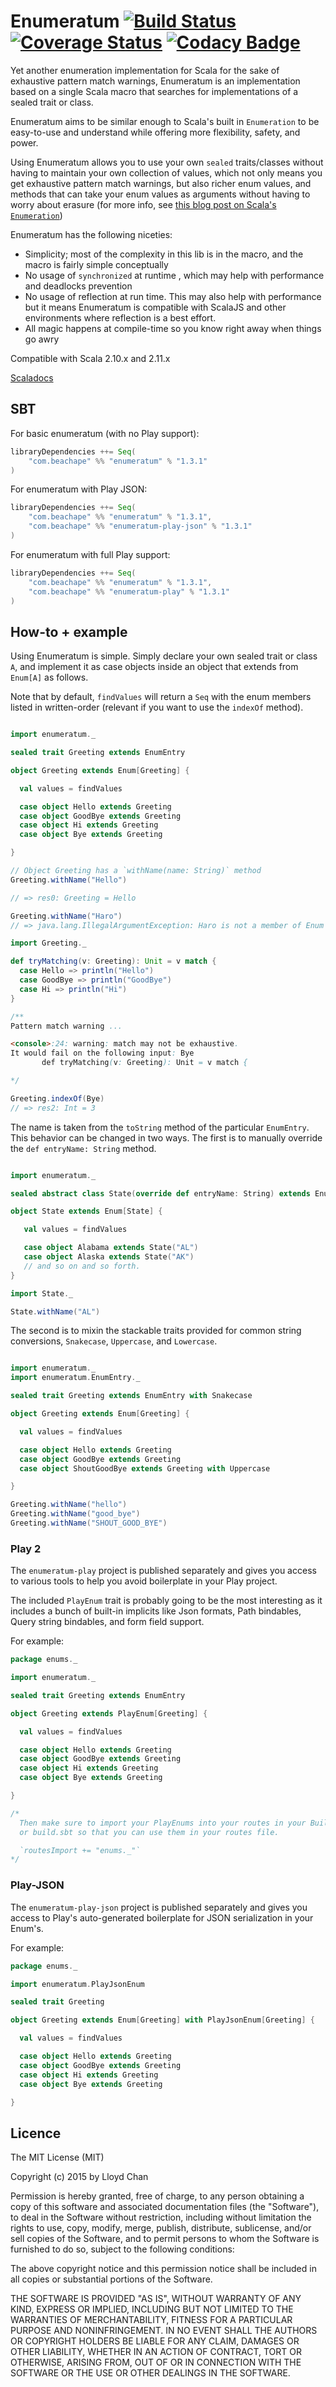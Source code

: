 # Enumeratum [![Build Status](https://travis-ci.org/lloydmeta/enumeratum.svg?branch=master)](https://travis-ci.org/lloydmeta/enumeratum) [![Coverage Status](https://coveralls.io/repos/lloydmeta/enumeratum/badge.svg?branch=master)](https://coveralls.io/r/lloydmeta/enumeratum?branch=master) [![Codacy Badge](https://www.codacy.com/project/badge/a71a20d8678f4ed3a5b74b0659c1bc4c)](https://www.codacy.com/public/lloydmeta/enumeratum)

Yet another enumeration implementation for Scala for the sake of exhaustive pattern match warnings, Enumeratum is
an implementation based on a single Scala macro that searches for implementations of a sealed trait or class.

Enumeratum aims to be similar enough to Scala's built in `Enumeration` to be easy-to-use and understand while offering
more flexibility, safety, and power.

Using Enumeratum allows you to use your own `sealed` traits/classes without having to maintain your own collection of
values, which not only means you get exhaustive pattern match warnings, but also richer enum values, and methods that
can take your enum values as arguments without having to worry about erasure (for more info, see [this blog post on Scala's
`Enumeration`](http://underscore.io/blog/posts/2014/09/03/enumerations.html))


Enumeratum has the following niceties:

- Simplicity; most of the complexity in this lib is in the macro, and the macro is fairly simple conceptually
- No usage of `synchronized` at runtime , which may help with performance and deadlocks prevention
- No usage of reflection at run time. This may also help with performance but it means Enumeratum is compatible with ScalaJS and other
  environments where reflection is a best effort.
- All magic happens at compile-time so you know right away when things go awry


Compatible with Scala 2.10.x and 2.11.x

[Scaladocs](https://beachape.com/enumeratum/latest/api)

## SBT

For basic enumeratum (with no Play support):
```scala
libraryDependencies ++= Seq(
    "com.beachape" %% "enumeratum" % "1.3.1"
)
```

For enumeratum with Play JSON:
```scala
libraryDependencies ++= Seq(
    "com.beachape" %% "enumeratum" % "1.3.1",
    "com.beachape" %% "enumeratum-play-json" % "1.3.1"
)
```

For enumeratum with full Play support:
```scala
libraryDependencies ++= Seq(
    "com.beachape" %% "enumeratum" % "1.3.1",
    "com.beachape" %% "enumeratum-play" % "1.3.1"
)
```

## How-to + example

Using Enumeratum is simple. Simply declare your own sealed trait or class `A`, and implement it as case objects inside
an object that extends from `Enum[A]` as follows.

Note that by default, `findValues` will return a `Seq` with the enum members listed in written-order (relevant if you want to
use the `indexOf` method).

```scala

import enumeratum._

sealed trait Greeting extends EnumEntry

object Greeting extends Enum[Greeting] {

  val values = findValues

  case object Hello extends Greeting
  case object GoodBye extends Greeting
  case object Hi extends Greeting
  case object Bye extends Greeting

}

// Object Greeting has a `withName(name: String)` method
Greeting.withName("Hello")

// => res0: Greeting = Hello

Greeting.withName("Haro")
// => java.lang.IllegalArgumentException: Haro is not a member of Enum Greeting$@7d6b560b

import Greeting._

def tryMatching(v: Greeting): Unit = v match {
  case Hello => println("Hello")
  case GoodBye => println("GoodBye")
  case Hi => println("Hi")
}

/**
Pattern match warning ...

<console>:24: warning: match may not be exhaustive.
It would fail on the following input: Bye
       def tryMatching(v: Greeting): Unit = v match {

*/

Greeting.indexOf(Bye)
// => res2: Int = 3

```

The name is taken from the `toString` method of the particular
`EnumEntry`. This behavior can be changed in two ways. The first is
to manually override the `def entryName: String` method.

```scala

import enumeratum._

sealed abstract class State(override def entryName: String) extends EnumEntry

object State extends Enum[State] {

   val values = findValues

   case object Alabama extends State("AL")
   case object Alaska extends State("AK")
   // and so on and so forth.
}

import State._

State.withName("AL")

```

The second is to mixin the stackable traits provided for common string
conversions, `Snakecase`, `Uppercase`, and `Lowercase`.

```scala

import enumeratum._
import enumeratum.EnumEntry._

sealed trait Greeting extends EnumEntry with Snakecase

object Greeting extends Enum[Greeting] {

  val values = findValues

  case object Hello extends Greeting
  case object GoodBye extends Greeting
  case object ShoutGoodBye extends Greeting with Uppercase

}

Greeting.withName("hello")
Greeting.withName("good_bye")
Greeting.withName("SHOUT_GOOD_BYE")

```


### Play 2

The `enumeratum-play` project is published separately and gives you access to various tools
to help you avoid boilerplate in your Play project.

The included `PlayEnum` trait is probably going to be the most interesting as it includes a bunch
of built-in implicits like Json formats, Path bindables, Query string bindables,
and form field support.

For example:

```scala
package enums._

import enumeratum._

sealed trait Greeting extends EnumEntry

object Greeting extends PlayEnum[Greeting] {

  val values = findValues

  case object Hello extends Greeting
  case object GoodBye extends Greeting
  case object Hi extends Greeting
  case object Bye extends Greeting

}

/*
  Then make sure to import your PlayEnums into your routes in your Build.scala
  or build.sbt so that you can use them in your routes file.

  `routesImport += "enums._"`
*/
```
### Play-JSON

The `enumeratum-play-json` project is published separately and gives you access to Play's auto-generated boilerplate
for JSON serialization in your Enum's.

For example:

```scala
package enums._

import enumeratum.PlayJsonEnum

sealed trait Greeting

object Greeting extends Enum[Greeting] with PlayJsonEnum[Greeting] {

  val values = findValues

  case object Hello extends Greeting
  case object GoodBye extends Greeting
  case object Hi extends Greeting
  case object Bye extends Greeting

}
```
## Licence

The MIT License (MIT)

Copyright (c) 2015 by Lloyd Chan

Permission is hereby granted, free of charge, to any person obtaining a copy
of this software and associated documentation files (the "Software"), to deal
in the Software without restriction, including without limitation the rights
to use, copy, modify, merge, publish, distribute, sublicense, and/or sell
copies of the Software, and to permit persons to whom the Software is
furnished to do so, subject to the following conditions:

The above copyright notice and this permission notice shall be included in
all copies or substantial portions of the Software.

THE SOFTWARE IS PROVIDED "AS IS", WITHOUT WARRANTY OF ANY KIND, EXPRESS OR
IMPLIED, INCLUDING BUT NOT LIMITED TO THE WARRANTIES OF MERCHANTABILITY,
FITNESS FOR A PARTICULAR PURPOSE AND NONINFRINGEMENT. IN NO EVENT SHALL THE
AUTHORS OR COPYRIGHT HOLDERS BE LIABLE FOR ANY CLAIM, DAMAGES OR OTHER
LIABILITY, WHETHER IN AN ACTION OF CONTRACT, TORT OR OTHERWISE, ARISING FROM,
OUT OF OR IN CONNECTION WITH THE SOFTWARE OR THE USE OR OTHER DEALINGS IN
THE SOFTWARE.

